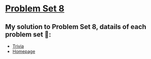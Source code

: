 # [Problem Set 8](https://cs50.harvard.edu/x/2024/psets/8/)

## My solution to Problem Set 8, datails of each problem set 🔗:

- [Trivia](https://cs50.harvard.edu/x/2024/psets/8/trivia/)
- [Homepage](https://cs50.harvard.edu/x/2024/psets/8/homepage/)

